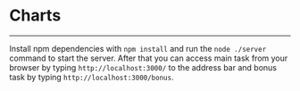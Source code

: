 # Charts
-------------------------------------------------------------------------------
Install npm dependencies with `npm install` and run the `node ./server` command to start the server.
After that you can access main task from your browser by typing `http://localhost:3000/` to the address bar and bonus task  by typing `http://localhost:3000/bonus`.
